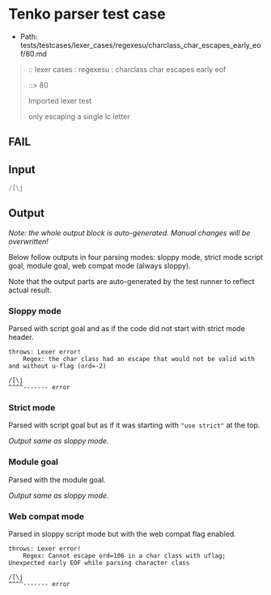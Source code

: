 # Tenko parser test case

- Path: tests/testcases/lexer_cases/regexesu/charclass_char_escapes_early_eof/80.md

> :: lexer cases : regexesu : charclass char escapes early eof
>
> ::> 80
>
> Imported lexer test
>
> only escaping a single lc letter

## FAIL

## Input

`````js
/[\j
`````

## Output

_Note: the whole output block is auto-generated. Manual changes will be overwritten!_

Below follow outputs in four parsing modes: sloppy mode, strict mode script goal, module goal, web compat mode (always sloppy).

Note that the output parts are auto-generated by the test runner to reflect actual result.

### Sloppy mode

Parsed with script goal and as if the code did not start with strict mode header.

`````
throws: Lexer error!
    Regex: the char class had an escape that would not be valid with and without u-flag (ord=-2)

/[\j
^^^^------- error
`````

### Strict mode

Parsed with script goal but as if it was starting with `"use strict"` at the top.

_Output same as sloppy mode._

### Module goal

Parsed with the module goal.

_Output same as sloppy mode._

### Web compat mode

Parsed in sloppy script mode but with the web compat flag enabled.

`````
throws: Lexer error!
    Regex: Cannot escape ord=106 in a char class with uflag; Unexpected early EOF while parsing character class

/[\j
^^^^------- error
`````

